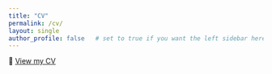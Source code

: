 ```yaml
---
title: "CV"
permalink: /cv/
layout: single
author_profile: false   # set to true if you want the left sidebar here too
---
```


📄 [View my CV](/assets/files/EricLiu_CV.pdf)
